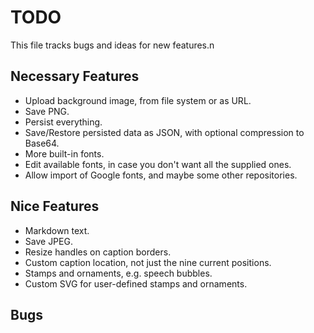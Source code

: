 # TODO

This file tracks bugs and ideas for new features.n

## Necessary Features

* Upload background image, from file system or as URL.
* Save PNG.
* Persist everything.
* Save/Restore persisted data as JSON, with optional compression to Base64.
* More built-in fonts.
* Edit available fonts, in case you don't want all the supplied ones.
* Allow import of Google fonts, and maybe some other repositories.

## Nice Features

* Markdown text.
* Save JPEG.
* Resize handles on caption borders.
* Custom caption location, not just the nine current positions.
* Stamps and ornaments, e.g. speech bubbles.
* Custom SVG for user-defined stamps and ornaments.

## Bugs
